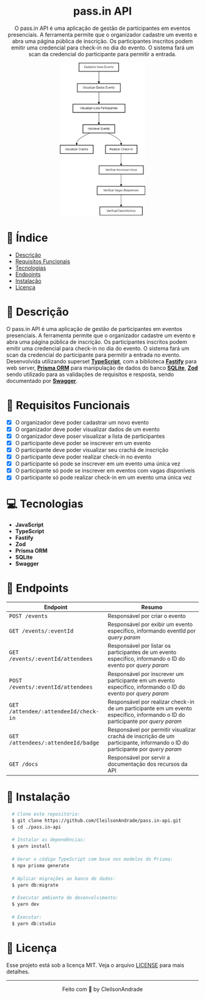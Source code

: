 <div align="center">
  <h1>pass.in API</h1>
  <p>O pass.in API é uma aplicação de gestão de participantes em eventos presenciais. A ferramenta permite que o organizador cadastre um evento e abra uma página pública de inscrição. Os participantes inscritos podem emitir uma credencial para check-in no dia do evento. O sistema fará um scan da credencial do participante para permitir a entrada.</p>
   <img src="./referencias/flow.png" alt="Logo"  height="400">
</div>

# 📒 Índice
* [Descrição](#descrição)
* [Requisitos Funcionais](#requisitos)
* [Tecnologias](#tecnologias)
* [Endpoints](#endpoints)
* [Instalação](#instalação)
* [Licença](#licença)

# 📃 <span id="descrição">Descrição</span>
O pass.in API é uma aplicação de gestão de participantes em eventos presenciais. A ferramenta permite que o organizador cadastre um evento e abra uma página pública de inscrição. Os participantes inscritos podem emitir uma credencial para check-in no dia do evento. O sistema fará um scan da credencial do participante para permitir a entrada no evento. Desenvolvida utilizando superset [**TypeScript**](https://www.typescriptlang.org/), com a biblioteca [**Fastify**](https://www.fastify.io/) para web server, [**Prisma ORM**](https://www.prisma.io/) para manipulação de dados do banco [**SQLite**](https://www.sqlite.org/), [**Zod**](https://github.com/colinhacks/zod) sendo utilizado para as validações de requisitos e resposta, sendo documentado por [**Swagger**](https://swagger.io/).

# 📌 <span id="requisitos">Requisitos Funcionais</span>
- [x] O organizador deve poder cadastrar um novo evento<br>
- [x] O organizador deve poder visualizar dados de um evento<br>
- [x] O organizador deve poser visualizar a lista de participantes<br>
- [x] O participante deve poder se inscrever em um evento<br>
- [x] O participante deve poder visualizar seu crachá de inscrição<br>
- [x] O participante deve poder realizar check-in no evento<br>
- [x] O participante só pode se inscrever em um evento uma única vez<br>
- [x] O participante só pode se inscrever em eventos com vagas disponíveis<br>
- [x] O participante só pode realizar check-in em um evento uma única vez<br>

# 💻 <span id="tecnologias">Tecnologias</span>
- **JavaScript**
- **TypeScript**
- **Fastify**
- **Zod**
- **Prisma ORM**
- **SQLite**
- **Swagger**

# 📍 <span id="endpoints">Endpoints</span>
| Endpoint               | Resumo
|----------------------|-----------------------------------------------------
| <kbd>POST /events </kbd> | Responsável por criar o evento
| <kbd>GET /events/:eventId </kbd> | Responsável por exibir um evento especifico, informando eventId por *query param*
| <kbd>GET /events/:eventId/attendees </kbd> | Responsável por listar os participantes de um evento especifico, informando o ID do evento por *query param*
| <kbd>POST /events/:eventId/attendees </kbd> | Responsável por inscrever um participante em um evento especifico, informando o ID do evento por *query param*
| <kbd>GET /attendee/:attendeeId/check-in </kbd> | Responsável por realizar check-in de um participante em um evento especifico, informando o ID do participante por *query param*
| <kbd>GET /attendees/:attendeeId/badge </kbd> | Responsável por permitir visualizar crachá de inscrição de um participante, informando o ID do participante por *query param*
| <kbd>GET /docs </kbd> | Responsável por servir a documentação dos recursos da API

# 🚀 <span id="instalação">Instalação</span>
```bash
  # Clone este repositório:
  $ git clone https://github.com/CleilsonAndrade/pass.in-api.git
  $ cd ./pass.in-api

  # Instalar as dependências:
  $ yarn install

  # Gerar o código TypeScript com base nos modelos do Prisma:
  $ npx prisma generate

  # Aplicar migrações ao banco de dados:
  $ yarn db:migrate

  # Executar ambiente de desenvolvimento:
  $ yarn dev

  # Executar:
  $ yarn db:studio
```

# 📝 <span id="licença">Licença</span>
Esse projeto está sob a licença MIT. Veja o arquivo [LICENSE](LICENSE) para mais detalhes.

---

<p align="center">
  Feito com 💜 by CleilsonAndrade
</p>